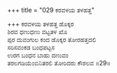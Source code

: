+++
title = "029 ಕರವಳಯ ತಳಹತ್ತ"

+++
ಕರವಳಯ ತಳಹತ್ತ ಡೊಕ್ಕರ   
ಶಿರವ ಧಣುಧಣು ವಟ್ಟತಳ ಖೊ  
ಪ್ಪರ ದುವಂಗುಲ ಕಂದ ಡೊಕ್ಕರ ತೋರಹತ್ತದಲಿ   
ಸರಿಸವಂಕಡ ಬಂಧಪಟ್ಟಸ  
ಉರಗ ಬಂಧನ ಬಾಹು ದಣುವಂ  
ತರಲಗಡಿಯೆಂಬಿನಿತರಲಿ ತೋರಿದರು ಕೌಶಲವ      ॥29॥